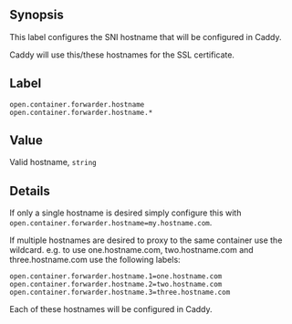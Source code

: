 ## Synopsis

This label configures the SNI hostname that will be configured in Caddy. 

Caddy will use this/these hostnames for the SSL certificate.

## Label

`open.container.forwarder.hostname`  
`open.container.forwarder.hostname.*`

## Value

Valid hostname, `string`

## Details

If only a single hostname is desired simply configure this with `open.container.forwarder.hostname=my.hostname.com`.

If multiple hostnames are desired to proxy to the same container use the wildcard. e.g. to use one.hostname.com, two.hostname.com and three.hostname.com use the following labels:

```
open.container.forwarder.hostname.1=one.hostname.com
open.container.forwarder.hostname.2=two.hostname.com
open.container.forwarder.hostname.3=three.hostname.com
```

Each of these hostnames will be configured in Caddy.
